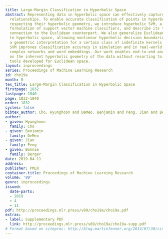 ```yaml
---
title: Large-Margin Classification in Hyperbolic Space
abstract: Representing data in hyperbolic space can effectively capture latent hierarchical
  relationships. To enable accurate classification of points in hyperbolic space while
  respecting their hyperbolic geometry, we introduce hyperbolic SVM, a hyperbolic
  formulation of support vector machine classifiers, and describe its theoretical
  connection to the Euclidean counterpart. We also generalize Euclidean kernel SVM
  to hyperbolic space, allowing nonlinear hyperbolic decision boundaries and providing
  a geometric interpretation for a certain class of indefinite kernels. Hyperbolic
  SVM improves classification accuracy in simulation and in real-world problems involving
  complex networks and word embeddings. Our work enables end-to-end analyses based
  on the inherent hyperbolic geometry of the data without resorting to ill-fitting
  tools developed for Euclidean space.
layout: inproceedings
series: Proceedings of Machine Learning Research
id: cho19a
month: 0
tex_title: Large-Margin Classification in Hyperbolic Space
firstpage: 1832
lastpage: 1840
page: 1832-1840
order: 1832
cycles: false
bibtex_author: Cho, Hyunghoon and DeMeo, Benjamin and Peng, Jian and Berger, Bonnie
author:
- given: Hyunghoon
  family: Cho
- given: Benjamin
  family: DeMeo
- given: Jian
  family: Peng
- given: Bonnie
  family: Berger
date: 2019-04-11
address: 
publisher: PMLR
container-title: Proceedings of Machine Learning Research
volume: '89'
genre: inproceedings
issued:
  date-parts:
  - 2019
  - 4
  - 11
pdf: http://proceedings.mlr.press/v89/cho19a/cho19a.pdf
extras:
- label: Supplementary PDF
  link: http://proceedings.mlr.press/v89/cho19a/cho19a-supp.pdf
# Format based on citeproc: http://blog.martinfenner.org/2013/07/30/citeproc-yaml-for-bibliographies/
---
```

